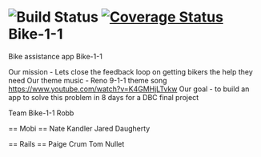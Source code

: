 ![Build Status](https://travis-ci.org/ieatkimchi/Bike-1-1.svg?branch=master)
[![Coverage Status](https://img.shields.io/coveralls/ieatkimchi/Bike-1-1.svg)](https://coveralls.io/r/ieatkimchi/Bike-1-1)
Bike-1-1
========

Bike assistance app Bike-1-1


Our mission - Lets close the feedback loop on getting bikers the help they need
Our theme music - Reno 9-1-1 theme song https://www.youtube.com/watch?v=K4GMHjLTvkw
Our goal - to build an app to solve this problem in 8 days for a DBC final project

Team Bike-1-1
Robb

== Mobi ==
Nate Kandler
Jared Daugherty

== Rails ==
Paige Crum
Tom Nullet
